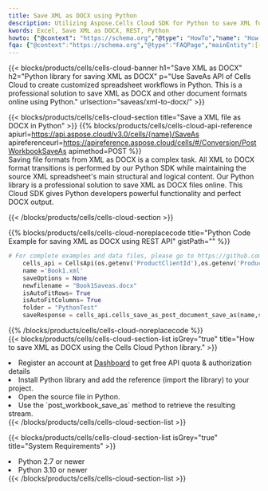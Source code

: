 ```yaml
---
title: Save XML as DOCX using Python 
description: Utilizing Aspose.Cells Cloud SDK for Python to save XML format file as DOCX format file. 
kwords: Excel, Save XML as DOCX, REST, Python
howto: {"@context": "https://schema.org","@type": "HowTo","name": "How to save XML as DOCX using the Cells Cloud Python library.","description": "How to save XML as DOCX using the Cells Cloud Python library.","image": {"@type": "ImageObject"},"url": "/python/saveas/xml-to-docx/","step": [{ "@type": "HowToStep","name": "How to save XML as DOCX using the Cells Cloud Python library. step 1", "image": {"@type": "ImageObject",},"url": "/python/saveas/xml-to-docx/","text": "Register an account at <a href='https://dashboard.aspose.cloud/'>Dashboard</a> to get free API quota & authorization details",},{ "@type": "HowToStep","name": "How to save XML as DOCX using the Cells Cloud Python library. step 1", "image": {"@type": "ImageObject",},"url": "/python/saveas/xml-to-docx/","text": "Install Python library and add the reference (import the library) to your project.",},{ "@type": "HowToStep","name": "How to save XML as DOCX using the Cells Cloud Python library. step 1", "image": {"@type": "ImageObject",},"url": "/python/saveas/xml-to-docx/","text": "Open the source file in Python.",},{ "@type": "HowToStep","name": "How to save XML as DOCX using the Cells Cloud Python library. step 1", "image": {"@type": "ImageObject",},"url": "/python/saveas/xml-to-docx/","text": "Use the `post_workbook_save_as` method to retrieve the resulting stream.",}, ],"supply": {"@type": "HowToSupply","name": "document"},"tool": [{"@type": "HowToTool","name": "PyCharm, Visual Studio Code, Sublime, Eclipse"},{"@type": "HowToTool","name": "Aspose Cells"}],"totalTime": "PT6M"}
fqa: {"@context":"https://schema.org","@type":"FAQPage","mainEntity":[{"@type":"Question","name":"Why save file as other formats file in C# using REST API?","acceptedAnswer":{"@type":"Answer","text":"Documents are encoded in many ways, and some files may be incompatible with the software you use. To open and read such files, just save them as appropriate file formats.<br/><ol><li>Install .NET SDK and add the reference (import the library) to your project.</li><li>Open the source file in C# using REST API.</li><li>Call the PostWorkbookSaveAsRequest() method, passing an output filename with required extension.</li><li>Get the result of save as a separate file.</li></ol>"}},{"@type":"Question","name":"What file formats can I save as with your C# library?","acceptedAnswer":{"@type":"Answer","text":"We support a variety of file formats for conversion using .NET library, including XLSX, Excel, xls , PDF, CSV, HTML, Markdown, XML, PNG, JPG, TIFF, Json, TXT and many more."}},{"@type":"Question","name":"What is the maximum allowed file size for conversion using this .NET library?","acceptedAnswer":{"@type":"Answer","text":"There are no file size limits for format conversions using .NET library."}}]}
---
```



{{< blocks/products/cells/cells-cloud-banner h1="Save XML as DOCX" h2="Python library for saving XML as DOCX" p="Use SaveAs API of Cells Cloud to create customized spreadsheet workflows in Python. This is a professional solution to save XML as DOCX and other document formats online using Python." urlsection="saveas/xml-to-docx/" >}}

{{< blocks/products/cells/cells-cloud-section  title="Save a XML file as DOCX in Python" >}}
{{% blocks/products/cells/cells-cloud-api-reference  apiurl=https://api.aspose.cloud/v3.0/cells/{name}/SaveAs  apireferenceurl=https://apireference.aspose.cloud/cells/#/Conversion/PostWorkbookSaveAs  apimethod=POST %}}
<br/>
Saving file formats from XML as DOCX is a complex task. All XML to DOCX format transitions is performed by our Python SDK while maintaining the source XML spreadsheet's main structural and logical content. Our Python library is a professional solution to save XML as DOCX files online. This Cloud SDK gives Python developers powerful functionality and perfect DOCX output.

{{< /blocks/products/cells/cells-cloud-section >}}

{{% blocks/products/cells/cells-cloud-noreplacecode title="Python Code Example for saving XML as DOCX using REST API" gistPath="" %}}
  
```python
# For complete examples and data files, please go to https://github.com/aspose-cells-cloud/aspose-cells-cloud-python/
    cells_api = CellsApi(os.getenv('ProductClientId'),os.getenv('ProductClientSecret'))
    name ='Book1.xml'    
    saveOptions = None
    newfilename = "Book1Saveas.docx"
    isAutoFitRows= True
    isAutoFitColumns= True
    folder = "PythonTest"
    saveResponse = cells_api.cells_save_as_post_document_save_as(name,save_options=saveOptions, newfilename=(folder +'/' + newfilename),folder=folder)
```
  
{{% /blocks/products/cells/cells-cloud-noreplacecode  %}}
<br/>
{{< blocks/products/cells/cells-cloud-section-list isGrey="true"  title="How to save XML as DOCX using the Cells Cloud Python library." >}}
<li>Register an account at <a href="https://dashboard.aspose.cloud/">Dashboard</a> to get free API quota & authorization details</li>
<li>Install Python library and add the reference (import the library) to your project.</li>
<li>Open the source file in Python.</li>
<li>Use the `post_workbook_save_as` method to retrieve the resulting stream.</li>
{{< /blocks/products/cells/cells-cloud-section-list >}}

{{< blocks/products/cells/cells-cloud-section-list isGrey="true"  title="System Requirements" >}}
<li>Python 2.7 or newer</li>
<li>Python 3.10 or newer</li>
{{< /blocks/products/cells/cells-cloud-section-list >}}
